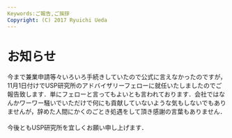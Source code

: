 ```yaml
---
Keywords:ご報告,ご挨拶
Copyright: (C) 2017 Ryuichi Ueda
---
```


# <!--:ja-->お知らせ<!--:-->
<!--:ja-->今まで兼業申請等々いろいろ手続きしていたので公式に言えなかったのですが，11月1日付けでUSP研究所のアドバイザリーフェローに就任いたしましたのでご報告致します．単にフェローと言ってもよいとも言われております．会社ではなんかワーワー騒いでいただけで何にも貢献していないような気もしないでもありませんが，辞めた人間にかくのごとき処遇をして頂き感謝の言葉もありません．<br />
<br />
今後ともUSP研究所を宜しくお願い申し上げます．<!--:-->
